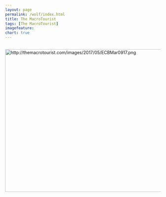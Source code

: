 ```yaml
---
layout: page
permalink: /wolf/index.html
title: The MacroTourist
tags: [The MacroTourist]
imagefeature: 
chart: true
---
```


<a href="http://themacrotourist.com/images/2017/05/ECBMar0917.png"><img src="http://themacrotourist.com/images/2017/05/ECBMar0917.png" alt="http://themacrotourist.com/images/2017/05/ECBMar0917.png" width="750" height="460" style="margin:30px auto;display:block;"></a>